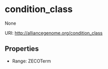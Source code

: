 # condition_class

None

URI: http://alliancegenome.org/condition_class



<!-- no inheritance hierarchy -->


## Properties

 * Range: ZECOTerm


